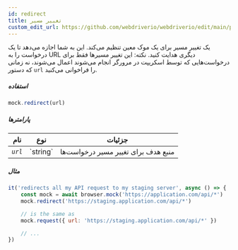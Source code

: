 ```yaml
---
id: redirect
title: تغییر مسیر
custom_edit_url: https://github.com/webdriverio/webdriverio/edit/main/packages/webdriverio/src/commands/mock/redirect.ts
---
```


یک تغییر مسیر برای یک موک معین تنظیم می‌کند. این به شما اجازه می‌دهد تا یک درخواست را به URL دیگری هدایت کنید.
نکته: این تغییر مسیرها فقط برای درخواست‌هایی که توسط اسکریپت در مرورگر انجام می‌شوند اعمال می‌شوند، نه زمانی که دستور `url` را فراخوانی می‌کنید.

##### استفاده

```js
mock.redirect(url)
```

##### پارامترها

<table>
  <thead>
    <tr>
      <th>نام</th><th>نوع</th><th>جزئیات</th>
    </tr>
  </thead>
  <tbody>
    <tr>
      <td><code><var>url</var></code></td>
      <td>`string`</td>
      <td>منبع هدف برای تغییر مسیر درخواست‌ها</td>
    </tr>
  </tbody>
</table>

##### مثال

```js title="respond.js"
it('redirects all my API request to my staging server', async () => {
    const mock = await browser.mock('https://application.com/api/*')
    mock.redirect('https://staging.application.com/api/*')

    // is the same as
    mock.request({ url: 'https://staging.application.com/api/*' })

    // ...
})
```